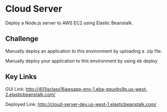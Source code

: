 # Cloud Server
Deploy a Node.js server to AWS EC2 using Elastic Beanstalk.


## Challenge
Manually deploy an application to this environment by uploading a .zip file.

Manually deploy your application to this environment by using eb deploy

## Key Links

GUI Link: http://401jsclass16awsapp-env-1.eba-gquvby9p.us-west-2.elasticbeanstalk.com/

Deployed Link: http://cloud-server-dev.us-west-1.elasticbeanstalk.com/